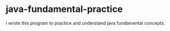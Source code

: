 # java-fundamental-practice
I wrote this program to practice and understand java fundamental concepts.
